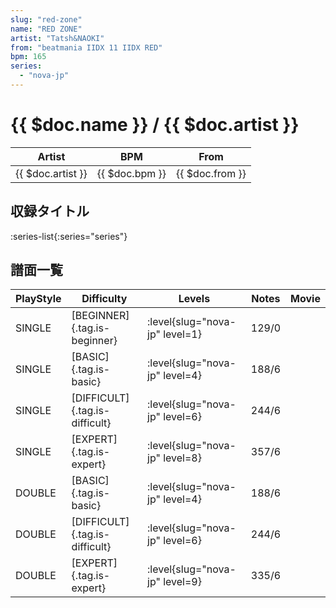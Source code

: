```yaml
---
slug: "red-zone"
name: "RED ZONE"
artist: "Tatsh&NAOKI"
from: "beatmania IIDX 11 IIDX RED"
bpm: 165
series:
  - "nova-jp"
---
```


# {{ $doc.name }} / {{ $doc.artist }}

|Artist|BPM|From|
|------|---|----|
|{{ $doc.artist }}|{{ $doc.bpm }}|{{ $doc.from }}|

## 収録タイトル

:series-list{:series="series"}

## 譜面一覧

|PlayStyle|Difficulty|Levels|Notes|Movie|
|---------|----------|------|-----|-----|
|SINGLE|[BEGINNER]{.tag.is-beginner}|:level{slug="nova-jp" level=1}|129/0||
|SINGLE|[BASIC]{.tag.is-basic}|:level{slug="nova-jp" level=4}|188/6||
|SINGLE|[DIFFICULT]{.tag.is-difficult}|:level{slug="nova-jp" level=6}|244/6||
|SINGLE|[EXPERT]{.tag.is-expert}|:level{slug="nova-jp" level=8}|357/6||
|DOUBLE|[BASIC]{.tag.is-basic}|:level{slug="nova-jp" level=4}|188/6||
|DOUBLE|[DIFFICULT]{.tag.is-difficult}|:level{slug="nova-jp" level=6}|244/6||
|DOUBLE|[EXPERT]{.tag.is-expert}|:level{slug="nova-jp" level=9}|335/6||
